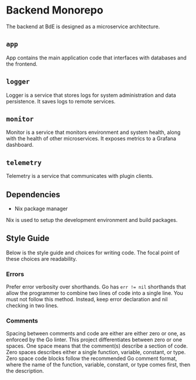<!--
SPDX-FileCopyrightText: 2025 BROKE DA EAR LLC <https://brokedaear.com>

SPDX-License-Identifier: Apache-2.0
-->

# Backend Monorepo

The backend at BdE is designed as a microservice architecture.

## `app`

App contains the main application code that interfaces with databases and the frontend.

## `logger`

Logger is a service that stores logs for system administration and data persistence. It saves logs to remote services.

## `monitor`

Monitor is a service that monitors environment and system health, along with the health of other microservices. It exposes metrics to a Grafana dashboard.

## `telemetry`

Telemetry is a service that communicates with plugin clients.

## Dependencies

- Nix package manager

Nix is used to setup the development environment and build packages.

## Style Guide

Below is the style guide and choices for writing code. The focal point of these choices are readability.

### Errors

Prefer error verbosity over shorthands. Go has `err != nil` shorthands that allow the programmer to combine two lines of code into a single line. You must not follow this method. Instead, keep error declaration and nil checking in two lines.

### Comments

Spacing between comments and code are either are either zero or one, as enforced by the Go linter. This project differentiates between zero or one spaces. One space means that the comment(s) describe a section of code. Zero spaces describes either a single function, variable, constant, or type. Zero space code blocks follow the recommended Go comment format, where the name of the function, variable, constant, or type comes first, then the description.
